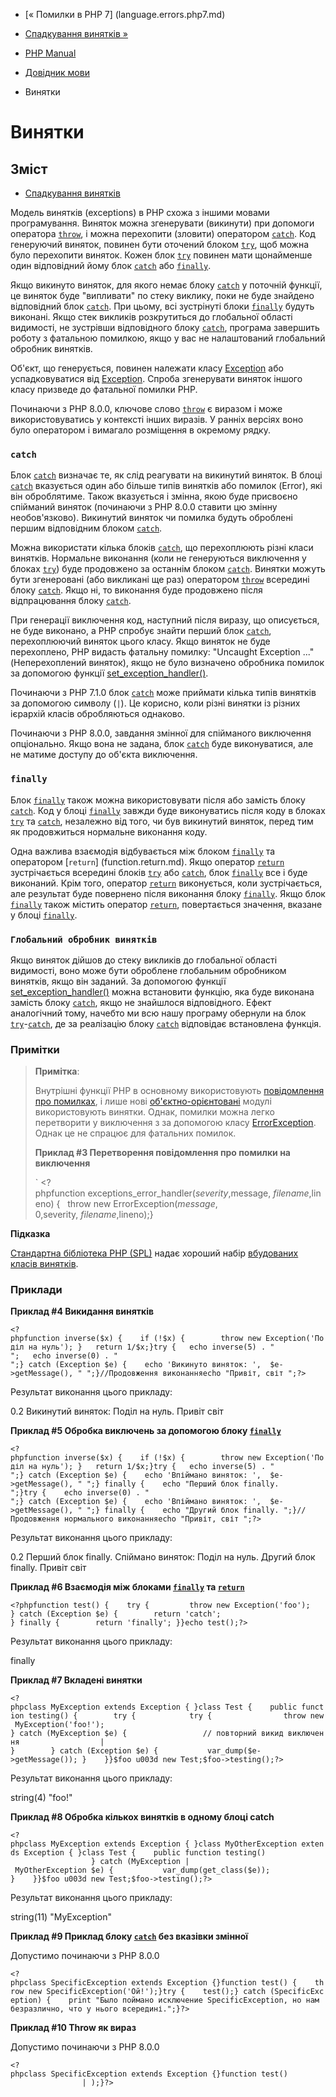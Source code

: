 - [« Помилки в PHP 7] (language.errors.php7.md)
- [Спадкування винятків »](language.exceptions.extending.md)

- [PHP Manual](index.md)
- [Довідник мови](langref.md)
- Винятки

# Винятки

## Зміст

- [Спадкування винятків](language.exceptions.extending.md)

Модель винятків (exceptions) в PHP схожа з іншими
мовами програмування. Виняток можна згенерувати (викинути) при
допомоги оператора [`throw`](language.exceptions.md), і можна
перехопити (зловити) оператором
[`catch`](language.exceptions.md#language.exceptions.catch). Код
генеруючий виняток, повинен бути оточений блоком
[`try`](language.exceptions.md), щоб можна було
перехопити виняток. Кожен блок [`try`](language.exceptions.md)
повинен мати щонайменше один відповідний йому блок
[`catch`](language.exceptions.md#language.exceptions.catch) або
[`finally`](language.exceptions.md#language.exceptions.finally).

Якщо викинуто виняток, для якого немає блоку
[`catch`](language.exceptions.md#language.exceptions.catch) у поточній
функції, це виняток буде "випливати" по стеку виклику, поки не буде
знайдено відповідний блок
[`catch`](language.exceptions.md#language.exceptions.catch). При цьому,
всі зустрінуті блоки
[`finally`](language.exceptions.md#language.exceptions.finally) будуть
виконані. Якщо стек викликів розкрутиться до глобальної області
видимості, не зустрівши відповідного блоку
[`catch`](language.exceptions.md#language.exceptions.catch), програма
завершить роботу з фатальною помилкою, якщо у вас не налаштований
глобальний обробник винятків.

Об'єкт, що генерується, повинен належати класу
[Exception](class.exception.md) або успадковуватися від
[Exception](class.exception.md). Спроба згенерувати виняток
іншого класу призведе до фатальної помилки PHP.

Починаючи з PHP 8.0.0, ключове слово [`throw`](language.exceptions.md)
є виразом і може використовуватись у контексті інших виразів.
У ранніх версіях воно було оператором і вимагало розміщення в
окремому рядку.

### `catch`

Блок [`catch`](language.exceptions.md#language.exceptions.catch)
визначає те, як слід реагувати на викинутий виняток. В
блоці [`catch`](language.exceptions.md#language.exceptions.catch)
вказується один або більше типів винятків або помилок (Error), які
він оброблятиме. Також вказується і змінна, якою буде
присвоєно спійманий виняток (починаючи з PHP 8.0.0 ставити цю
змінну необов'язково). Викинутий виняток чи помилка будуть
оброблені першим відповідним блоком
[`catch`](language.exceptions.md#language.exceptions.catch).

Можна використати кілька блоків
[`catch`](language.exceptions.md#language.exceptions.catch),
що перехоплюють різні класи винятків. Нормальне виконання
(коли не генеруються виключення у блоках
[`try`](language.exceptions.md)) буде продовжено за останнім блоком
[`catch`](language.exceptions.md#language.exceptions.catch).
Винятки можуть бути згенеровані (або викликані ще раз) оператором
[`throw`](language.exceptions.md) всередині блоку
[`catch`](language.exceptions.md#language.exceptions.catch). Якщо ні,
то виконання буде продовжено після відпрацювання блоку
[`catch`](language.exceptions.md#language.exceptions.catch).

При генерації виключення код, наступний після виразу, що описується, не
буде виконано, а PHP спробує знайти перший блок
[`catch`](language.exceptions.md#language.exceptions.catch),
перехоплюючий виняток цього класу. Якщо виняток не буде
перехоплено, PHP видасть фатальну помилку: "Uncaught Exception ..."
(Неперехоплений виняток), якщо не було визначено обробника помилок
за допомогою функції
[set_exception_handler()](function.set-exception-handler.md).

Починаючи з PHP 7.1.0 блок
[`catch`](language.exceptions.md#language.exceptions.catch) може
приймати кілька типів винятків за допомогою символу (`|`). Це
корисно, коли різні винятки із різних ієрархій класів
обробляються однаково.

Починаючи з PHP 8.0.0, завдання змінної для спійманого виключення
опціонально. Якщо вона не задана, блок
[`catch`](language.exceptions.md#language.exceptions.catch) буде
виконуватися, але не матиме доступу до об'єкта виключення.

### `finally`

Блок [`finally`](language.exceptions.md#language.exceptions.finally)
також можна використовувати після або замість блоку
[`catch`](language.exceptions.md#language.exceptions.catch). Код у
блоці [`finally`](language.exceptions.md#language.exceptions.finally)
завжди буде виконуватись після коду в блоках
[`try`](language.exceptions.md) та
[`catch`](language.exceptions.md#language.exceptions.catch),
незалежно від того, чи був викинутий виняток, перед тим як
продовжиться нормальне виконання коду.

Одна важлива взаємодія відбувається між блоком
[`finally`](language.exceptions.md#language.exceptions.finally) та
оператором [`return`] (function.return.md). Якщо оператор
[`return`](function.return.md) зустрічається всередині блоків
[`try`](language.exceptions.md) або
[`catch`](language.exceptions.md#language.exceptions.catch), блок
[`finally`](language.exceptions.md#language.exceptions.finally) все
і буде виконаний. Крім того, оператор
[`return`](function.return.md) виконується, коли зустрічається, але
результат буде повернено після виконання блоку
[`finally`](language.exceptions.md#language.exceptions.finally). Якщо
блок [`finally`](language.exceptions.md#language.exceptions.finally)
також містить оператор [`return`](function.return.md), повертається
значення, вказане у блоці
[`finally`](language.exceptions.md#language.exceptions.finally).

### `Глобальний обробник винятків`

Якщо виняток дійшов до стеку викликів до глобальної області видимості,
воно може бути оброблене глобальним обробником винятків, якщо він
заданий. За допомогою функції
[set_exception_handler()](function.set-exception-handler.md) можна
встановити функцію, яка буде виконана замість блоку
[`catch`](language.exceptions.md#language.exceptions.catch), якщо не
знайшлося відповідного. Ефект аналогічний тому, начебто ми всю нашу
програму обернули на блок
[`try`](language.exceptions.md)-[`catch`](language.exceptions.md#language.exceptions.catch),
де за реалізацію блоку
[`catch`](language.exceptions.md#language.exceptions.catch) відповідає
встановлена функція.

### Примітки

> **Примітка**:
>
> Внутрішні функції PHP в основному використовують [повідомлення про
> помилках](errorfunc.configuration.md#ini.error-reporting), і лише
> нові [об'єктно-орієнтовані](language.oop5.md) модулі використовують
> винятки. Однак, помилки можна легко перетворити у виключення з
> за допомогою класу [ErrorException](class.errorexception.md). Однак це
> не спрацює для фатальних помилок.
>
> **Приклад #3 Перетворення повідомлення про помилки на виключення**
>
> ` <?phpfunction exceptions_error_handler($severity, $message, $filename, $lineno) {   throw new ErrorException($message, 0,$severity, $filename, $lineno);}

**Підказка**

[Стандартна бібліотека PHP (SPL)](intro.spl.md) надає хороший
набір [вбудованих класів винятків](spl.exceptions.md).

### Приклади

**Приклад #4 Викидання винятків**

` <?phpfunction inverse($x) {    if (!$x) {        throw new Exception('Поділ на нуль'); }   return 1/$x;}try {   echo inverse(5) . "
";   echo inverse(0) . "
";} catch (Exception $e) {    echo 'Викинуто виняток: ',  $e->getMessage(), "
";}//Продовження виконанняecho "Привіт, світ
";?> `

Результат виконання цього прикладу:

0.2
Викинутий виняток: Поділ на нуль.
Привіт світ

**Приклад #5 Обробка виключень за допомогою блоку
[`finally`](language.exceptions.md#language.exceptions.finally)**

` <?phpfunction inverse($x) {    if (!$x) {        throw new Exception('Поділ на нуль'); }   return 1/$x;}try {   echo inverse(5) . "
";} catch (Exception $e) {    echo 'Впіймано виняток: ',  $e->getMessage(), "
";} finally {    echo "Перший блок finally.
";}try {    echo inverse(0) . "
";} catch (Exception $e) {    echo 'Впіймано виняток: ',  $e->getMessage(), "
";} finally {    echo "Другий блок finally.
";}//Продовження нормального виконанняecho "Привіт, світ
";?> `

Результат виконання цього прикладу:

0.2
Перший блок finally.
Спіймано виняток: Поділ на нуль.
Другий блок finally.
Привіт світ

**Приклад #6 Взаємодія між блоками
[`finally`](language.exceptions.md#language.exceptions.finally) та
[`return`](function.return.md)**

` <?phpfunction test() {    try {         throw new Exception('foo'); } catch (Exception $e) {        return 'catch'; } finally {        return 'finally'; }}echo test();?> `

Результат виконання цього прикладу:

finally

**Приклад #7 Вкладені винятки**

` <?phpclass MyException extends Exception { }class Test {    public function testing() {        try {            try {                throw new MyException('foo!'); } catch (MyException $e) {                 // повторний викид виключення                  | }        } catch (Exception $e) {           var_dump($e->getMessage()); }    }}$foo u003d new Test;$foo->testing();?> `

Результат виконання цього прикладу:

string(4) "foo!"

**Приклад #8 Обробка кількох винятків в одному блоці catch**

`<?phpclass MyException extends Exception { }class MyOtherException extends Exception { }class Test {    public function testing()                               } catch (MyException | MyOtherException $e) {           var_dump(get_class($e)); }    }}$foo u003d new Test;$foo->testing();?> `

Результат виконання цього прикладу:

string(11) "MyException"

**Приклад #9 Приклад блоку
[`catch`](language.exceptions.md#language.exceptions.catch) без
вказівки змінної**

Допустимо починаючи з PHP 8.0.0

` <?phpclass SpecificException extends Exception {}function test() {    throw new SpecificException('Ой!');}try {    test();} catch (SpecificException) {    print "Было поймано исключение SpecificException, но нам безразлично, что у нього всередині.";}?> `

**Приклад #10 Throw як вираз**

Допустимо починаючи з PHP 8.0.0

`<?phpclass SpecificException extends Exception {}function test()                        | );}?> `
